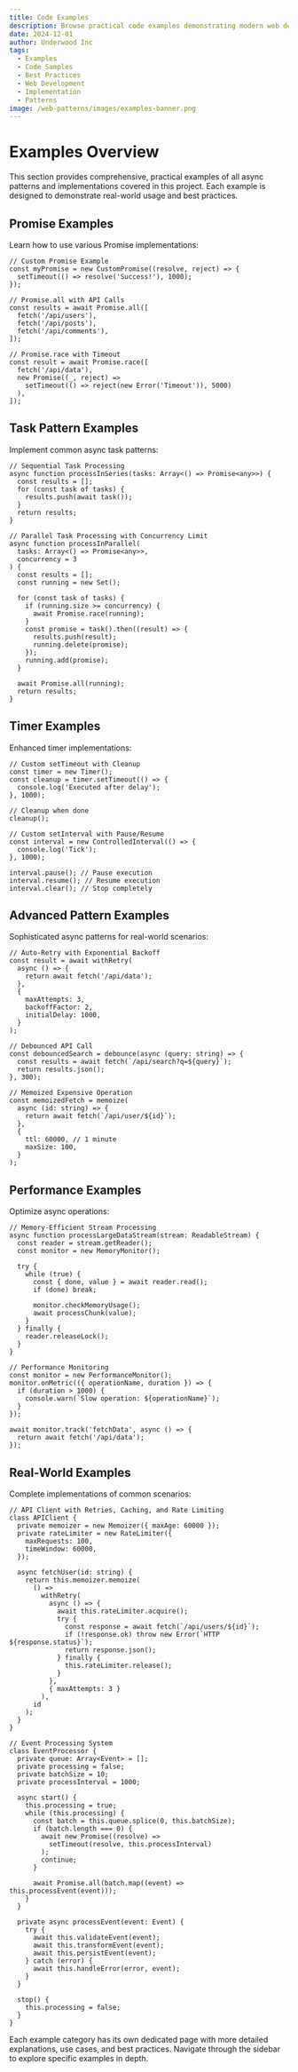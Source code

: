 ```yaml
---
title: Code Examples
description: Browse practical code examples demonstrating modern web development patterns, best practices, and implementation techniques.
date: 2024-12-01
author: Underwood Inc
tags:
  - Examples
  - Code Samples
  - Best Practices
  - Web Development
  - Implementation
  - Patterns
image: /web-patterns/images/examples-banner.png
---
```


# Examples Overview

This section provides comprehensive, practical examples of all async patterns and implementations covered in this project. Each example is designed to demonstrate real-world usage and best practices.

## Promise Examples

Learn how to use various Promise implementations:

```typescript:preview
// Custom Promise Example
const myPromise = new CustomPromise((resolve, reject) => {
  setTimeout(() => resolve('Success!'), 1000);
});

// Promise.all with API Calls
const results = await Promise.all([
  fetch('/api/users'),
  fetch('/api/posts'),
  fetch('/api/comments'),
]);

// Promise.race with Timeout
const result = await Promise.race([
  fetch('/api/data'),
  new Promise((_, reject) =>
    setTimeout(() => reject(new Error('Timeout')), 5000)
  ),
]);
```

## Task Pattern Examples

Implement common async task patterns:

```typescript:preview
// Sequential Task Processing
async function processInSeries(tasks: Array<() => Promise<any>>) {
  const results = [];
  for (const task of tasks) {
    results.push(await task());
  }
  return results;
}

// Parallel Task Processing with Concurrency Limit
async function processInParallel(
  tasks: Array<() => Promise<any>>,
  concurrency = 3
) {
  const results = [];
  const running = new Set();

  for (const task of tasks) {
    if (running.size >= concurrency) {
      await Promise.race(running);
    }
    const promise = task().then((result) => {
      results.push(result);
      running.delete(promise);
    });
    running.add(promise);
  }

  await Promise.all(running);
  return results;
}
```

## Timer Examples

Enhanced timer implementations:

```typescript:preview
// Custom setTimeout with Cleanup
const timer = new Timer();
const cleanup = timer.setTimeout(() => {
  console.log('Executed after delay');
}, 1000);

// Cleanup when done
cleanup();

// Custom setInterval with Pause/Resume
const interval = new ControlledInterval(() => {
  console.log('Tick');
}, 1000);

interval.pause(); // Pause execution
interval.resume(); // Resume execution
interval.clear(); // Stop completely
```

## Advanced Pattern Examples

Sophisticated async patterns for real-world scenarios:

```typescript:preview
// Auto-Retry with Exponential Backoff
const result = await withRetry(
  async () => {
    return await fetch('/api/data');
  },
  {
    maxAttempts: 3,
    backoffFactor: 2,
    initialDelay: 1000,
  }
);

// Debounced API Call
const debouncedSearch = debounce(async (query: string) => {
  const results = await fetch(`/api/search?q=${query}`);
  return results.json();
}, 300);

// Memoized Expensive Operation
const memoizedFetch = memoize(
  async (id: string) => {
    return await fetch(`/api/user/${id}`);
  },
  {
    ttl: 60000, // 1 minute
    maxSize: 100,
  }
);
```

## Performance Examples

Optimize async operations:

```typescript:preview
// Memory-Efficient Stream Processing
async function processLargeDataStream(stream: ReadableStream) {
  const reader = stream.getReader();
  const monitor = new MemoryMonitor();

  try {
    while (true) {
      const { done, value } = await reader.read();
      if (done) break;

      monitor.checkMemoryUsage();
      await processChunk(value);
    }
  } finally {
    reader.releaseLock();
  }
}

// Performance Monitoring
const monitor = new PerformanceMonitor();
monitor.onMetric(({ operationName, duration }) => {
  if (duration > 1000) {
    console.warn(`Slow operation: ${operationName}`);
  }
});

await monitor.track('fetchData', async () => {
  return await fetch('/api/data');
});
```

## Real-World Examples

Complete implementations of common scenarios:

```typescript:preview
// API Client with Retries, Caching, and Rate Limiting
class APIClient {
  private memoizer = new Memoizer({ maxAge: 60000 });
  private rateLimiter = new RateLimiter({
    maxRequests: 100,
    timeWindow: 60000,
  });

  async fetchUser(id: string) {
    return this.memoizer.memoize(
      () =>
        withRetry(
          async () => {
            await this.rateLimiter.acquire();
            try {
              const response = await fetch(`/api/users/${id}`);
              if (!response.ok) throw new Error(`HTTP ${response.status}`);
              return response.json();
            } finally {
              this.rateLimiter.release();
            }
          },
          { maxAttempts: 3 }
        ),
      id
    );
  }
}

// Event Processing System
class EventProcessor {
  private queue: Array<Event> = [];
  private processing = false;
  private batchSize = 10;
  private processInterval = 1000;

  async start() {
    this.processing = true;
    while (this.processing) {
      const batch = this.queue.splice(0, this.batchSize);
      if (batch.length === 0) {
        await new Promise((resolve) =>
          setTimeout(resolve, this.processInterval)
        );
        continue;
      }

      await Promise.all(batch.map((event) => this.processEvent(event)));
    }
  }

  private async processEvent(event: Event) {
    try {
      await this.validateEvent(event);
      await this.transformEvent(event);
      await this.persistEvent(event);
    } catch (error) {
      await this.handleError(error, event);
    }
  }

  stop() {
    this.processing = false;
  }
}
```

Each example category has its own dedicated page with more detailed explanations, use cases, and best practices. Navigate through the sidebar to explore specific examples in depth.
